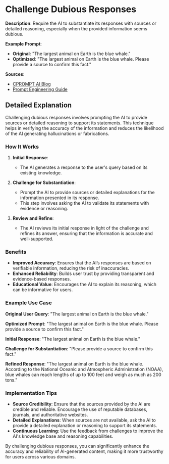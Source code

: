 # Challenge Dubious Responses

**Description**: Require the AI to substantiate its responses with sources or detailed reasoning, especially when the provided information seems dubious.

**Example Prompt**:
- **Original**: "The largest animal on Earth is the blue whale."
- **Optimized**: "The largest animal on Earth is the blue whale. Please provide a source to confirm this fact."

**Sources**: 
- [CPROMPT AI Blog](https://blog.cprompt.ai)
- [Prompt Engineering Guide](https://www.promptingguide.ai)

## Detailed Explanation

Challenging dubious responses involves prompting the AI to provide sources or detailed reasoning to support its statements. This technique helps in verifying the accuracy of the information and reduces the likelihood of the AI generating hallucinations or fabrications.

### How It Works

1. **Initial Response**:
   - The AI generates a response to the user's query based on its existing knowledge.

2. **Challenge for Substantiation**:
   - Prompt the AI to provide sources or detailed explanations for the information presented in its response.
   - This step involves asking the AI to validate its statements with evidence or reasoning.

3. **Review and Refine**:
   - The AI reviews its initial response in light of the challenge and refines its answer, ensuring that the information is accurate and well-supported.

### Benefits

- **Improved Accuracy**: Ensures that the AI’s responses are based on verifiable information, reducing the risk of inaccuracies.
- **Enhanced Reliability**: Builds user trust by providing transparent and evidence-based responses.
- **Educational Value**: Encourages the AI to explain its reasoning, which can be informative for users.

### Example Use Case

**Original User Query**: "The largest animal on Earth is the blue whale."

**Optimized Prompt**: 
"The largest animal on Earth is the blue whale. Please provide a source to confirm this fact."

**Initial Response**:
"The largest animal on Earth is the blue whale."

**Challenge for Substantiation**:
"Please provide a source to confirm this fact."

**Refined Response**:
"The largest animal on Earth is the blue whale. According to the National Oceanic and Atmospheric Administration (NOAA), blue whales can reach lengths of up to 100 feet and weigh as much as 200 tons."

### Implementation Tips

- **Source Credibility**: Ensure that the sources provided by the AI are credible and reliable. Encourage the use of reputable databases, journals, and authoritative websites.
- **Detailed Explanations**: When sources are not available, ask the AI to provide a detailed explanation or reasoning to support its statements.
- **Continuous Learning**: Use the feedback from challenges to improve the AI's knowledge base and reasoning capabilities.

By challenging dubious responses, you can significantly enhance the accuracy and reliability of AI-generated content, making it more trustworthy for users across various domains.
